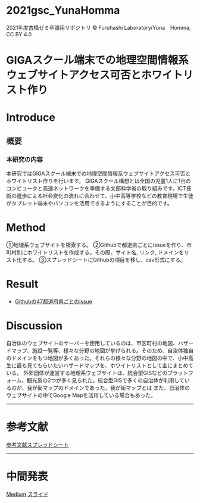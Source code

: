 # 2021gsc_YunaHomma
2021年度古橋ゼミ卒論用リポジトリ
© Furuhashi Laboratory/Yuna　Homma, CC BY 4.0
# GIGAスクール端末での地理空間情報系ウェブサイトアクセス可否とホワイトリスト作り

# Introduce
## 概要
### 本研究の内容
本研究ではGIGAスクール端末での地理空間情報系ウェブサイトアクセス可否とホワイトリスト作りを行います。
GIGAスクール構想とは全国の児童1人に1台のコンピュータと高速ネットワークを準備する文部科学省の取り組みです。ICT技術の進歩による社会変化の流れに合わせて、小中高等学校などの教育現場で生徒がタブレット端末やパソコンを活用できるようにすることが目的です。


# Method 
①地理系ウェブサイトを検索する。
②Githubで都道県ごとにissueを作り、市町村別にホワイトリストを作成する。その際、サイト名, リンク, ドメインをリスト化する。
③スプレッドシートにGithubの項目を移し、csv形式にする。

# Result
* [Githubの47都道府県ごとのissue](city.ichihara.chiba.jp/article?articleId=60237db4ece4651c88c19043)


# Discussion
自治体のウェブサイトのサーバーを使用しているのは、市区町村の地図、ハザードマップ、施設一覧等、様々な分野の地図が挙げられる。そのため、自治体独自のドメインをもつ地図が多くあった。それらの様々な分野の地図の中で、小中高生に最も見てもらいたいハザードマップを、ホワイトリストとして主にまとめている。
外郭団体が運営する地理系ウェブサイトは、統合型GISなどのプラットフォーム、観光系の2つが多く見られた。統合型GISで多くの自治体が利用しているのが、我が街マップのドメインであった。我が街マップとは
また、自治体のウェブサイトの中でGoogle Mapを活用している場合もあった。

***
# 参考文献
[参考文献スプレッドシート](https://docs.google.com/spreadsheets/d/1uFUYa_TRjZiMx_JMXzDjasGcj1lEG0bK2O0YUADCxdg/edit#gid=0)


***
# 中間発表
[Medium]()
[スライド](https://docs.google.com/presentation/d/1ad8BFHgjr9OBvdUSHbB6M1GC7PNL7rRG1BY1l6NUzFU/edit?usp=sharing)
